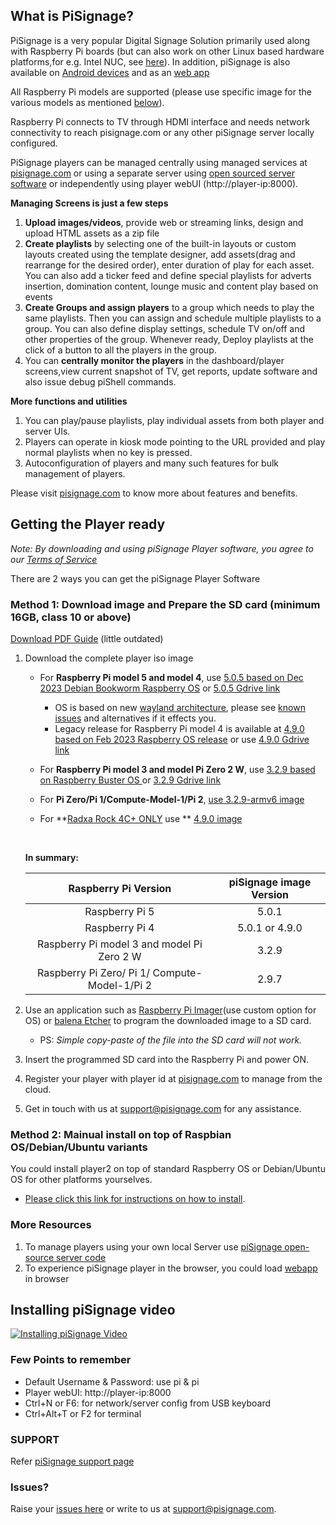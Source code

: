 ## What is PiSignage? 

PiSignage is a very popular Digital Signage Solution primarily used along with Raspberry Pi boards (but can also 
work on other Linux based hardware platforms,for e.g. Intel NUC, see [here](https://pisignage.com/releases/Player2_installation_procedure.html)). 
In addition, piSignage is also available on [Android devices](https://play.google.com/store/apps/details?id=com.pisignage.player2&hl=en&gl=US) and as an [web 
app](https://pisignage.com/player2/)  

All Raspberry Pi models are supported (please use specific image for the various models as mentioned [below](https://github.com/colloqi/piSignage#getting-the-player-ready)).

Raspberry Pi connects to TV through HDMI interface and needs network connectivity to reach pisignage.com or any 
other piSignage server locally configured. 

PiSignage players can be managed centrally using managed services at [pisignage.com](https://pisignage.com) or using a 
separate server using [open sourced server software](https://github.com/colloqi/pisignage-server) or independently using player webUI (http://player-ip:8000).   

**Managing Screens is just a few steps**
 
1. **Upload images/videos**, provide web or streaming links, design and upload HTML assets as a zip file  
2. **Create playlists** by selecting one of the built-in layouts or custom layouts created using the template designer,
   add assets(drag and rearrange for the desired order), enter duration of play for each asset. You can also add a ticker feed and 
   define special playlists for adverts insertion, domination content, lounge music and content play based on events  
3. **Create Groups and assign players** to a group which needs to play the same playlists. Then you can assign and schedule multiple 
    playlists to a group. You can also define display settings, schedule TV on/off and other properties of the group. 
   Whenever ready, Deploy playlists at the 
    click of a button to all the players in the group.  
4. You can **centrally monitor the players** in the dashboard/player screens,view current snapshot of TV, get reports, update software 
    and also issue debug piShell commands.  

**More functions and utilities**

1. You can play/pause playlists, play individual assets from both player and server UIs.
2. Players can operate in kiosk mode pointing to the URL provided and play normal playlists when no key is pressed.
3. Autoconfiguration of players and many such features for bulk management of players.

Please visit [pisignage.com](https://www.pisignage.com) to know more about features and benefits.

## Getting the Player ready
  
  
*Note: By downloading and using piSignage Player software, you agree to our [Terms of Service](https://s3.amazonaws.com/pisignage/legal/piSignage-TOS.html)*  
  
There are 2 ways you can get the piSignage Player Software

<a id="basic"></a>
### Method 1: Download image and Prepare the SD card (minimum 16GB, class 10 or above)

[Download PDF Guide](https://s3.amazonaws.com/pisignage/pisignage-images/Basic_install.pdf) (little outdated)

1. Download the complete player iso image     
   - For **Raspberry Pi model 5 and model 4**, use [5.0.5 based on Dec 2023 Debian Bookworm Raspberry OS](https://pisignage.s3.amazonaws.com/pisignage-images/pisignage_5.0.5.img.zip) or
      [5.0.5 Gdrive link](https://drive.google.com/file/d/1WoLuNbuiW7PNBSXGdaKaIuSDFqLzr33J/view?usp=sharing)
        - OS is based on new [wayland architecture](https://www.raspberrypi.com/news/bookworm-the-new-version-of-raspberry-pi-os/), please see [known issues](https://help.pisignage.com/hc/en-us/articles/26593998005785) and alternatives if it effects you.
        - Legacy release for Raspberry Pi model 4 is available at [4.9.0 based on Feb 2023 Raspberry OS release](https://pisignage.s3.amazonaws.com/pisignage-images/pisignage_4.9.0.img.zip) or
          use [4.9.0 Gdrive link](https://drive.google.com/file/d/1T1MMtd_3VvT42e-1yiXeeuVDYFDbBCHh/view?usp=share_link)

   - For **Raspberry Pi model 3 and model Pi Zero 2 W**, use [3.2.9 based on Raspberry Buster OS ](https://pisignage.s3.amazonaws.com/pisignage-images/pisignage_3.2.9.img.zip) or [3.2.9 Gdrive link](https://drive.google.com/file/d/1LlM0DHkmS2YLwTkemZocCvcdxi0c8PTZ/view?usp=sharing)     

   - For **Pi Zero/Pi 1/Compute-Model-1/Pi 2**, [use 3.2.9-armv6 image](https://drive.google.com/file/d/1nn47VqEf4I8Voakm13XZWAqvCHpfdHmq/view?usp=sharing)
   
   - For **[Radxa Rock 4C+ ONLY](https://za.rs-online.com/web/p/rock-sbc-boards/2493158) use ** [4.9.0 image](https://pisignage.s3.amazonaws.com/pisignage-images/pisignage_4.9.0_rock4Cplus.img.gz)  
    <br>                                                                                                                
     
    **In summary:**
    
    | Raspberry Pi Version | piSignage image Version |
    | :----: |:-----------------------:|
    |   Raspberry Pi 5  |          5.0.1          |
    |  Raspberry Pi 4 |     5.0.1 or 4.9.0      |
    |  Raspberry Pi model 3 and model Pi Zero 2 W |          3.2.9          |
    |  Raspberry Pi Zero/ Pi 1/ Compute-Model-1/Pi 2 |          2.9.7          |
    

2. Use an application such as [Raspberry Pi Imager](https://www.raspberrypi.com/software/)(use custom option for OS) 
   or [balena Etcher](https://www.balena.io/etcher/) to program the downloaded image to a SD card. 
   - PS: *Simple copy-paste of the file into the SD card will not work.*
  
3. Insert the programmed SD card into the Raspberry Pi and power ON.

4. Register your player with player id at [pisignage.com](https://pisignage.com/players) to manage from the cloud.

5. Get in touch with us at support@pisignage.com for any assistance. 

<a id="advanced"></a>
### Method 2: Mainual install on top of Raspbian OS/Debian/Ubuntu variants

You could install player2 on top of standard Raspberry OS or Debian/Ubuntu OS for other platforms yourselves. 
  - [Please click this link for instructions on how to install](https://pisignage.com/releases/Player2_installation_procedure.html). 

### More Resources

1. To manage players using your own local Server use [piSignage open-source server code](https://github.com/colloqi/pisignage-server)
2. To experience piSignage player in the browser, you could load [webapp](https://pisignage.com/player2/) in browser

## Installing piSignage video 
 
[![Installing piSignage Video](http://img.youtube.com/vi/0o5cSq3Lwcg/0.jpg)](https://www.youtube.com/channel/UCyeItfgq72JUtzkQgcxYkKg)

### Few Points to remember

- Default Username & Password: use pi & pi 
- Player webUI: http://player-ip:8000
- Ctrl+N or F6: for network/server config from USB keyboard
- Ctrl+Alt+T or F2 for terminal

### SUPPORT

Refer [piSignage support page](https://help.pisignage.com/hc/en-us)

### Issues?

Raise your [issues here](https://www.pisignage.com/homepage/contact.html) or write to us at support@pisignage.com. 





